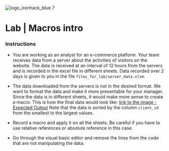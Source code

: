 ![logo_ironhack_blue 7](https://user-images.githubusercontent.com/23629340/40541063-a07a0a8a-601a-11e8-91b5-2f13e4e6b441.png)

# Lab | Macros intro

### Instructions

- You are working as an analyst for an e-commerce platform. Your team receives data from a server about the activities of visitors on the website. The data is received at an interval of 12 hours from the servers and is recorded in the excel file in different sheets. Data recorded over 2 days is given to you in the file `files_for_lab/server_data.xlsm`.

- The data downloaded from the servers is not in the desired format. We want to format the data and make it more presentable for your manager. Since the data is in different sheets, it would make more sense to create a macro. This is how the final data would look like: [link to the image - Expected Output](https://education-team-2020.s3-eu-west-1.amazonaws.com/data-analytics/6.7-lab-expected_output.png)
  Note that the data is sorted by the column `client_id` from the smallest to the largest values.

- Record a macro and apply it on all the sheets. Be careful if you have to use relative references or absolute reference in this case.
- Go through the visual basic editor and remove the lines from the code that are not manipulating the data.
